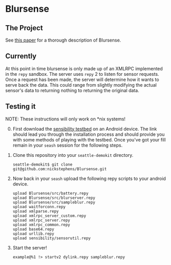Blursense
=========

The Project
-----------
See [this paper](http://isis.poly.edu/~jcappos/papers/cappos_blursense_sas_14.pdf) for a thorough description of Blursense.

Currently
---------

At this point in time blursense is only made up of an XMLRPC implemented
in the `repy` sandbox. The server uses `repy` 2 to listen for sensor requests.
Once a request has been made, the server will determine how it wants to serve
back the data. This could range from slightly modifying the actual sensor's
data to returning nothing to returning the original data.

Testing it
----------

NOTE: These instructions will only work on \*nix systems!

0. First download the [sensibility testbed](https://sensibilitytestbed.com/projects/project/wiki/demo) on an Android device. The link should lead you through the installation process and should provide you with some methods of playing with the testbed. Once you've got your fill remain in your `seash` session for the following steps.


1. Clone this repository into your `seattle-demokit` directory.

	```
	seattle-demokit$ git clone git@github.com:nickstephens/Blursense.git
	```

2. Now back in your `seash` upload the following repy scripts to your android device.

    ```
	upload Blursense/src/battery.repy
	upload Blursense/src/blurserver.repy
	upload Blursense/src/sampleblur.repy
	upload waitforconn.repy
	upload xmlparse.repy
	upload xmlrpc_server_custom.repy
	upload xmlrpc_server.repy
	upload xmlrpc_common.repy
	upload base64.repy
	upload urllib.repy
    upload sensibility/sensorutil.repy
    ```

3. Start the server!

    ```
    example@%1 !> startv2 dylink.repy sampleblur.repy
    ```
